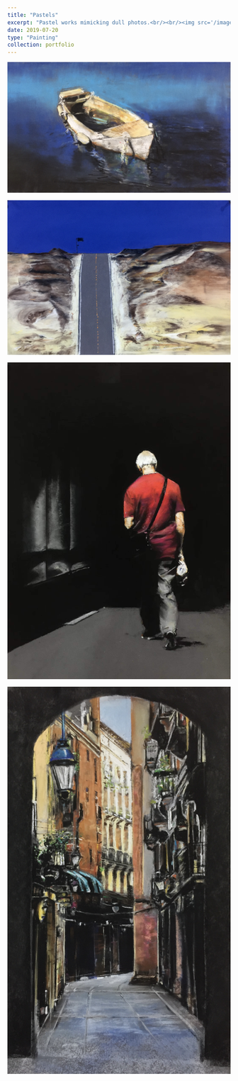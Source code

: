 ```yaml
---
title: "Pastels"
excerpt: "Pastel works mimicking dull photos.<br/><br/><img src='/images/pastel_3.jpg' width='60%'>"
date: 2019-07-20
type: "Painting"
collection: portfolio
---
```


![boat](/images/pastel_1.jpg)

![road](/images/pastel_2.jpg)

![man](/images/pastel_3.jpg)

![street](/images/pastel_4.jpg)
